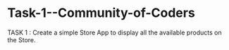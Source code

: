 # Task-1--Community-of-Coders
TASK 1 :  Create a simple Store App to display all the available products on the Store.
